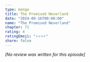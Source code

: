 ```yaml
---
type: manga
title: The Promised Neverland
date: "2024-09-16T00:00:00"
name: "The Promised Neverland"
chapter: 71
rating: 4
ratingEmoji: "⭐️⭐️⭐️⭐️"
share: false
---
```


_[No review was written for this episode]_
